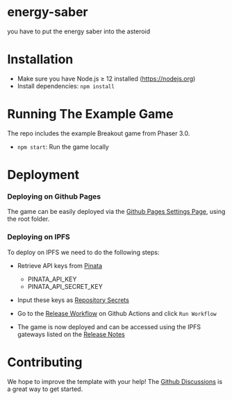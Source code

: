 # energy-saber
you have to put the energy saber into the asteroid

Installation
====

  * Make sure you have Node.js ≥ 12 installed (https://nodejs.org)
  * Install dependencies: `npm install`

Running The Example Game
==============

The repo includes the example Breakout game from Phaser 3.0.

* `npm start`: Run the game locally

Deployment 
================

### Deploying on Github Pages

The game can be easily deployed via the <a href="../../settings/pages">Github Pages Settings Page</a>, using the root folder.

### Deploying on IPFS

To deploy on IPFS we need to do the following steps:

* Retrieve API keys from [Pinata](https://pinata.cloud/)

  * PINATA_API_KEY
  * PINATA_API_SECRET_KEY

* Input these keys as <a href="../../settings/secrets/actions">Repository Secrets</a>

* Go to the <a href="../../actions/workflows/release.yaml">Release Workflow</a> on Github Actions and click `Run Workflow`

* The game is now deployed and can be accessed using the IPFS gateways listed on the <a href="../../releases">Release Notes</a>


Contributing
=====================

We hope to improve the template with your help! The <a href="../../discussions">Github Discussions</a> is a great way to get started.

<!--

### Using A DNS




Using The Web 3 Wallet
========

-->
